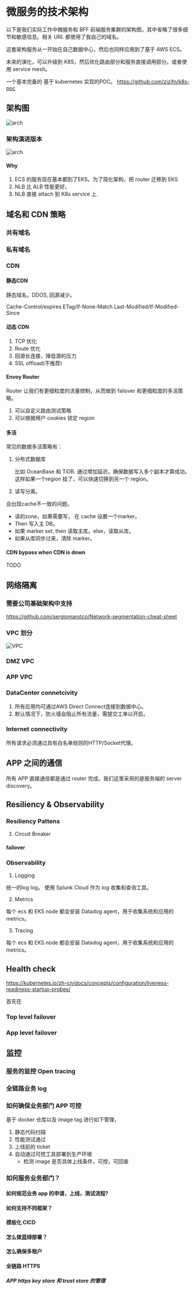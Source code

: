 # 微服务的技术架构

以下是我们实际工作中微服务和 BFF 前端服务集群的架构图，其中省略了很多细节和敏感信息。相关 URL 都使用了我自己的域名。

这套架构服务从一开始在自己数据中心，然后也同样应用到了基于 AWS ECS。

未来的演化，可以升级到 K8S，然后优化路由部分和服务直接调用部分。或者使用 service mesh。

一个基本完备的 基于 kubernetes 实现的POC。 https://github.com/zizifn/k8s-poc

## 架构图

![arch](./consolidated-network.excalidraw.png)

### 架构演进版本
![arch](./consolidated-network-v2.excalidraw.png)
#### Why

1. ECS 的服务现在基本都到了EKS。为了简化架构，把 router 迁移到 EKS
2. NLB 比 ALB 性能更好。
3. NLB 直接 attach 到 K8s service 上.
## 域名和 CDN 策略

### 共有域名

### 私有域名

### CDN

#### 静态CDN 

静态域名，DDOS, 回源减少。

Cache-Control/expires
ETag/If-None-Match
Last-Modified/If-Modified-Since

#### 动态 CDN

1. TCP 优化
2. Route 优化
3. 回源长连接，降低源的压力
4. SSL offload(不推荐)

#### Envoy Router

Router 让我们有更细粒度的流量控制，从而做到 failover 和更细粒度的多活策略。

1. 可以自定义路由测试策略
2. 可以根据用户 cookies 锁定 region

#### 多活

常见的数据多活策略有：

1. 分布式数据库

   比如 OceanBase 和 TiDB. 通过增加延迟，确保数据写入多个副本才算成功。这样如果一个region 挂了，可以快速切换到另一个 region。

2. 读写分离。

会出现cache不一致的问题。
- 读的zone，如果需要写， 在 cache 设置一个marker。
- Then 写入主 DB。
- 如果 marker set, then 读取主库。else，读取从库。
- 如果从库同步过来，清除 marker。

#### CDN bypass when CDN is down
TODO

## 网络隔离

### 需要公司基础架构中支持

https://github.com/sergiomarotco/Network-segmentation-cheat-sheet

### VPC 划分

![VPC](./vpc.excalidraw.png)

### DMZ VPC

### APP VPC

### DataCenter connetcivity

1. 所有应用均可通过AWS Direct Connect连接到数据中心。
2. 默认情况下，防火墙会阻止所有流量，需提交工单以开启。

###  Internet connectivity

所有请求必须通过具有白名单规则的HTTP/Socket代理。

## APP 之间的通信

所有 APP 直接通信都是通过 router 完成。我们这里采用的是服务端的 server discovery。


## Resiliency & Observability

### Resiliency Pattens 
1. Circuit Breaker

#### failover

### Observability
1. Logging

  统一的log log。 使用 Splunk Cloud 作为 log 收集和查询工具。

2. Metrics

每个 ecs 和 EKS node 都会安装 Datadog agent，用于收集系统和应用的 metrics。

3. Tracing

每个 ecs 和 EKS node 都会安装 Datadog agent，用于收集系统和应用的 metrics。


## Health check
https://kubernetes.io/zh-cn/docs/concepts/configuration/liveness-readiness-startup-probes/

首先在

### Top level failover

### App level failover



## 监控

### 服务的监控 Open tracing

### 全链路业务 log



### 如何确保业务部门 APP 可控

基于 docker 仓库以及 image tag 进行如下管理，

1. 静态代码扫描
2. 性能测试通过
3. 上线前的 ticket
4. 自动通过可控工具部署到生产环境
   - 检测 image 是否具体上线条件，可控，可回查

### 如何服务业务部门？

#### 如何规范业务 app 的申请，上线，测试流程?

#### 如何支持不同框架？

#### 模板化 CICD

#### 怎么做蓝绿部署？

#### 怎么确保多租户

#### 全链路 HTTPS

##### APP https key store 和 trust store 的管理
